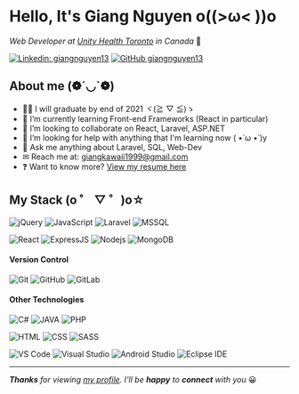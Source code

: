 # Hello, It's Giang Nguyen o((>ω< ))o

_Web Developer at [Unity Health Toronto](https://unityhealth.to/) in Canada_ 🍁

[![Linkedin: giangnguyen13](https://img.shields.io/badge/-giangnguyen13-0A66C2?logo=Linkedin&logoColor=white&style=flat-square&link=https://www.linkedin.com/in/giangnguyen13/)](https://www.linkedin.com/in/giangnguyen13/)
[![GitHub giangnguyen13](https://img.shields.io/github/followers/giangnguyen13?label=giangnguyen13&style=social)](https://github.com/giangnguyen13)

## About me (❁´◡`❁)

- 👩‍🎓 I will graduate by end of 2021 ヾ(≧ ▽ ≦)ゝ
- 🌱 I’m currently learning Front-end Frameworks (React in particular)
- 👯 I’m looking to collaborate on React, Laravel, ASP.NET
- 🤔 I’m looking for help with anything that I'm learning now ( •̀ ω •́ )y
- 💬 Ask me anything about Laravel, SQL, Web-Dev
- ✉ Reach me at: [giangkawaii1999@gmail.com](mailto:giangkawaii1999@gmail.com)
- ❓ Want to know more? [View my resume here](https://drive.google.com/file/d/1NA0np-qZgq0Qhqvx-FU4Xn-ePNhsIEHl/view)

## My Stack (o ゜ ▽ ゜)o☆

![jQuery](https://img.shields.io/badge/-jQuery-0769AD?logo=jquery&logoColor=white&style=flat-square)
![JavaScript](https://img.shields.io/badge/-JavaScript-000000?logo=javascript&logoColor=F7DF1E&style=flat-square)
![Laravel](https://img.shields.io/badge/-Laravel-FF2D20?logo=laravel&logoColor=white&style=flat-square)
![MSSQL](https://img.shields.io/badge/-MS%20SQL%20Server-f7f7f7?logo=microsoft-sql-server&logoColor=CC2927&style=flat-square)

![React](https://img.shields.io/badge/-React-282c34?logo=react&logoColor=61dafb&style=flat-square)
![ExpressJS](https://img.shields.io/badge/-ExpressJS-000000?logo=express&logoColor=white&style=flat-square)
![Nodejs](https://img.shields.io/badge/-Nodejs-339933?logo=node-dot-js&logoColor=white&style=flat-square)
![MongoDB](https://img.shields.io/badge/-MongoDB-e6e6e6?logo=mongoDB&logoColor=47A248&style=flat-square)

#### Version Control

![Git](https://img.shields.io/badge/-Git-F05032?logo=git&logoColor=white&style=flat-square)
![GitHub](https://img.shields.io/badge/-GitHub-181717?logo=github&style=flat-square)
![GitLab](https://img.shields.io/badge/-GitLab-9B51E0?logo=gitlab&style=flat-square)

#### Other Technologies

![C#](https://img.shields.io/badge/-68217A?logo=c-sharp&style=flat-square)
![JAVA](https://img.shields.io/badge/-Java-007396?style=flat-square)
![PHP](https://img.shields.io/badge/-PHP-777BB4?logo=php&logoColor=white&style=flat-square)

![HTML](https://img.shields.io/badge/-HTML5-E34F26?logo=html5&logoColor=white&style=flat-square)
![CSS](https://img.shields.io/badge/-CSS-1572B6?logo=css3&logoColor=white&style=flat-square)
![SASS](https://img.shields.io/badge/-SASS-CC6699?logo=sass&logoColor=white&style=flat-square)

![VS Code](http://img.shields.io/badge/-VS%20Code-007ACC?style=flat-square&logo=visual-studio-code&logoColor=ffffff)
![Visual Studio](https://img.shields.io/badge/-Visual%20Studio-5C2D91?logo=visual-studio&logoColor=white&style=flat-square)
![Android Studio](http://img.shields.io/badge/-Android%20Studio-3DDC84?style=flat-square&logo=android-studio&logoColor=ffffff)
![Eclipse IDE](https://img.shields.io/badge/-Eclipse-2C2255?logo=eclipse-ide&logoColor=white&style=flat-square)

---

_**Thanks** for viewing [my profile](https://github.com/giangnguyen13). I'll be **happy** to **connect** with you_ 😀
